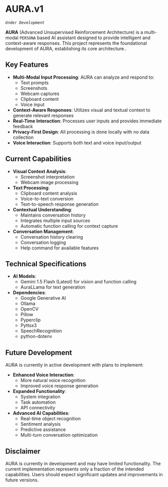 # **AURA.v1**

*`Under Development`*



**AURA** (Advanced Unsupervised Reinforcement Architecture) is a multi-modal `PERSONA` based AI assistant designed to provide intelligent and context-aware responses. This project represents the foundational development of AURA, establishing its core architecture..


## Key Features

- **Multi-Modal Input Processing**: AURA can analyze and respond to:
  - Text prompts
  - Screenshots
  - Webcam captures
  - Clipboard content
  - Voice input
- **Context-Aware Responses**: Utilizes visual and textual context to generate relevant responses
- **Real-Time Interaction**: Processes user inputs and provides immediate feedback
- **Privacy-First Design**: All processing is done locally with no data collection
- **Voice Interaction**: Supports both text and voice input/output

## Current Capabilities

- **Visual Context Analysis**:
  - Screenshot interpretation
  - Webcam image processing
- **Text Processing**:
  - Clipboard content analysis
  - Voice-to-text conversion
  - Text-to-speech response generation
- **Contextual Understanding**:
  - Maintains conversation history
  - Integrates multiple input sources
  - Automatic function calling for context capture
- **Conversation Management**:
  - Conversation history clearing
  - Conversation logging
  - Help command for available features

## Technical Specifications

- **AI Models**:
  - Gemini 1.5 Flash (Latest) for vision and function calling
  - AuraLLama for text generation
- **Dependencies**:
  - Google Generative AI
  - Ollama
  - OpenCV
  - Pillow
  - Pyperclip
  - Pyttsx3
  - SpeechRecognition
  - python-dotenv


## Future Development

AURA is currently in active development with plans to implement:

- **Enhanced Voice Interaction**:
  - More natural voice recognition
  - Improved voice response generation
- **Expanded Functionality**:
  - System integration
  - Task automation
  - API connectivity
- **Advanced AI Capabilities**:
  - Real-time object recognition
  - Sentiment analysis
  - Predictive assistance
  - Multi-turn conversation optimization

## Disclaimer

AURA is currently in development and may have limited functionality. The current implementation represents only a fraction of the intended capabilities. Users should expect significant updates and improvements in future versions.

